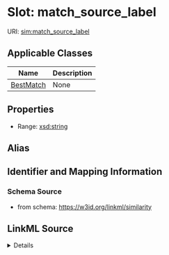 # Slot: match_source_label

URI: [sim:match_source_label](https://w3id.org/linkml/similarity/match_source_label)



<!-- no inheritance hierarchy -->




## Applicable Classes

| Name | Description |
| --- | --- |
[BestMatch](BestMatch.md) | None






## Properties

* Range: [xsd:string](http://www.w3.org/2001/XMLSchema#string)






## Alias




## Identifier and Mapping Information







### Schema Source


* from schema: https://w3id.org/linkml/similarity




## LinkML Source

<details>
```yaml
name: match_source_label
from_schema: https://w3id.org/linkml/similarity
rank: 1000
alias: match_source_label
owner: BestMatch
domain_of:
- BestMatch
range: string

```
</details>